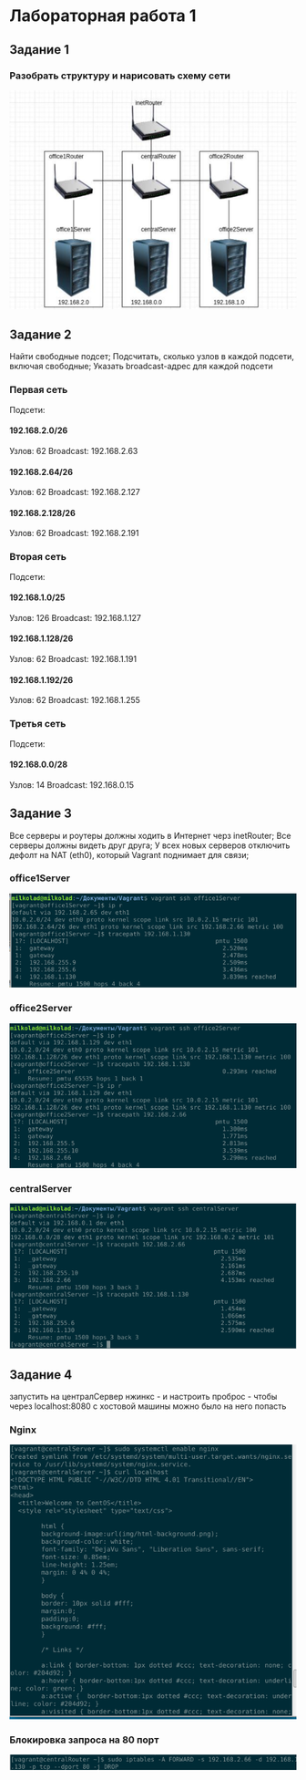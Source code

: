 # Лабораторная работа 1
## Задание 1
### Разобрать структуру и нарисовать схему сети
![](1.jpg)

## Задание 2
 Найти свободные подсет;
 Подсчитать, сколько узлов в каждой подсети, включая свободные;
 Указать broadcast-адрес для каждой подсети

### Первая сеть
Подсети:

#### 192.168.2.0/26
Узлов: 62
Broadcast: 192.168.2.63

#### 192.168.2.64/26
Узлов: 62
Broadcast: 192.168.2.127

#### 192.168.2.128/26
Узлов: 62
Broadcast: 192.168.2.191

### Вторая сеть
Подсети:

#### 192.168.1.0/25
Узлов: 126
Broadcast: 192.168.1.127

#### 192.168.1.128/26
Узлов: 62
Broadcast: 192.168.1.191

#### 192.168.1.192/26
Узлов: 62
Broadcast: 192.168.1.255

### Третья сеть
Подсети:

#### 192.168.0.0/28
Узлов: 14
Broadcast: 192.168.0.15

## Задание 3
Все серверы и роутеры должны ходить в Интернет черз inetRouter;
Все серверы должны видеть друг друга;
У всех новых серверов отключить дефолт на NAT (eth0), который Vagrant поднимает для связи;

### office1Server
![office1Server](2.png)

### office2Server
![office2Server](3.png)

### centralServer
![centralServer](4.png)

## Задание 4
запустить на централСервер нжинкс - и настроить проброс - чтобы через
localhost:8080 с хостовой машины можно было на него попасть

### Nginx
![nginx](5.png)

###  Блокировка запроса на 80 порт
![80port](6.png)







